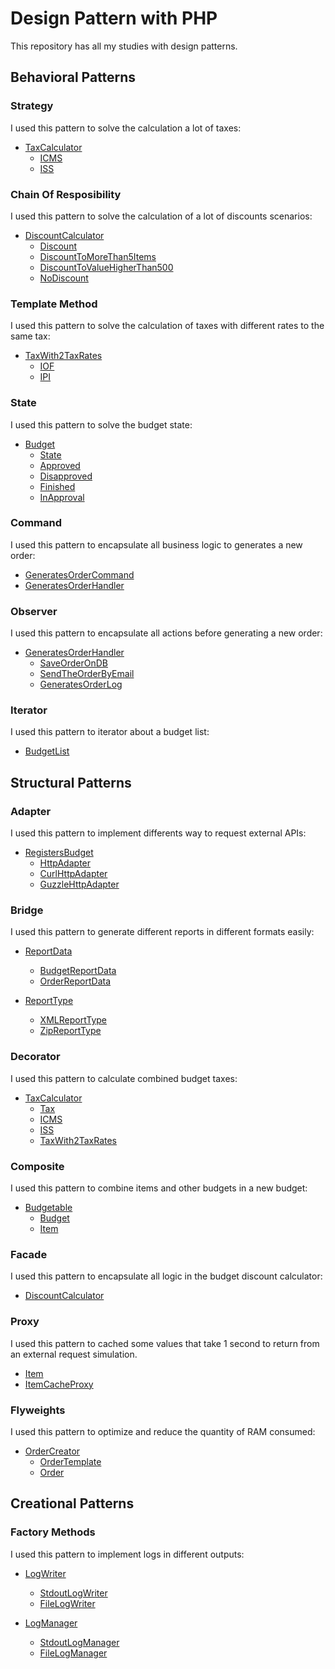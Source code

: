 # Design Pattern with PHP

This repository has all my studies with design patterns.

## Behavioral Patterns

### Strategy
I used this pattern to solve the calculation a lot of taxes:

- [TaxCalculator](src/Taxes/TaxCalculator.php)
    - [ICMS](src/Taxes/ICMS.php)
    - [ISS](src/Taxes/ISS.php)

### Chain Of Resposibility
I used this pattern to solve the calculation of a lot of discounts scenarios:

- [DiscountCalculator](src/Discounts/DiscountCalculator.php)
    - [Discount](src/Discounts/Discount.php)
    - [DiscountToMoreThan5Items](src/Discounts/DiscountToMoreThan5Items.php)
    - [DiscountToValueHigherThan500](src/Discounts/DiscountToValueHigherThan500.php)
    - [NoDiscount](src/Discounts/NoDiscount.php)

### Template Method
I used this pattern to solve the calculation of taxes with different rates to the same tax:

- [TaxWith2TaxRates](src/Taxes/TaxWith2TaxRates.php)
    - [IOF](src/Taxes/IOF.php)
    - [IPI](src/Taxes/IPI.php)

### State
I used this pattern to solve the budget state:

- [Budget](src/Budgets/Budget.php)
    - [State](src/Budgets/States/State.php)
    - [Approved](src/Budgets/States/Approved.php)
    - [Disapproved](src/Budgets/States/Disapproved.php)
    - [Finished](src/Budgets/States/Finished.php)
    - [InApproval](src/Budgets/States/InApproval.php)

### Command
I used this pattern to encapsulate all business logic to generates a new order:

- [GeneratesOrderCommand](src/Orders/GeneratesOrder/GeneratesOrderCommand.php)
- [GeneratesOrderHandler](src/Orders/GeneratesOrder/GeneratesOrderHandler.php)

### Observer
I used this pattern to encapsulate all actions before generating a new order:

- [GeneratesOrderHandler](src/Orders/GeneratesOrder/GeneratesOrderHandler.php)
    - [SaveOrderOnDB](src/Orders/GeneratesOrder/Actions/SaveOrderOnDB.php)
    - [SendTheOrderByEmail](src/Orders/GeneratesOrder/Actions/SendTheOrderByEmail.php)
    - [GeneratesOrderLog](src/Orders/GeneratesOrder/Actions/GeneratesOrderLog.php)

### Iterator
I used this pattern to iterator about a budget list:

- [BudgetList](src/Budgets/BudgetList.php)

## Structural Patterns

### Adapter
I used this pattern to implement differents way to request external APIs:

- [RegistersBudget](src/Budgets/RegistersBudget.php)
    - [HttpAdapter](src/Budgets/Services/HttpAdapter.php)
    - [CurlHttpAdapter](src/Budgets/Services/CurlHttpAdapter.php)
    - [GuzzleHttpAdapter](src/Budgets/Services/GuzzleHttpAdapter.php)

### Bridge
I used this pattern to generate different reports in different formats easily:


- [ReportData](src/Reports/ReportData.php)
    - [BudgetReportData](src/Reports/Budget/BudgetReportData.php)
    - [OrderReportData](src/Reports/Order/OrderReportData.php)

- [ReportType](src/Reports/ReportType.php)
    - [XMLReportType](src/Reports/XMLReportType.php)
    - [ZipReportType](src/Reports/ZipReportType.php)

### Decorator
I used this pattern to calculate combined budget taxes:

- [TaxCalculator](src/Taxes/TaxCalculator.php)
    - [Tax](src/Taxes/Tax.php)
    - [ICMS](src/Taxes/ICMS.php)
    - [ISS](src/Taxes/ISS.php)
    - [TaxWith2TaxRates](src/Taxes/TaxWith2TaxRates.php)

### Composite
I used this pattern to combine items and other budgets in a new budget:

- [Budgetable](src/Budgets/Budgetable.php)
    - [Budget](src/Budgets/Budget.php)
    - [Item](src/Items/Item.php)

### Facade
I used this pattern to encapsulate all logic in the budget discount calculator:

- [DiscountCalculator](src/Discounts/DiscountCalculator.php)

### Proxy
I used this pattern to cached some values that take 1 second to return from an external request simulation.

- [Item](src/Items/Item.php)
- [ItemCacheProxy](src/Items/ItemCacheProxy.php)

### Flyweights
I used this pattern to optimize and reduce the quantity of RAM consumed:

- [OrderCreator](src/Orders/OrderCreator.php)
    - [OrderTemplate](src/Orders/OrderTemplate.php)
    - [Order](src/Orders/Order.php)

## Creational Patterns

### Factory Methods
I used this pattern to implement logs in different outputs:

- [LogWriter](src/Logs/LogWriter.php)
    - [StdoutLogWriter](src/Logs/StdoutLogWriter.php)
    - [FileLogWriter](src/Logs/FileLogWriter.php)

- [LogManager](src/Logs/LogManager.php)
    - [StdoutLogManager](src/Logs/StdoutLogManager.php)
    - [FileLogManager](src/Logs/FileLogManager.php)
